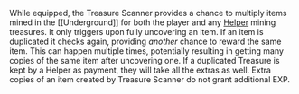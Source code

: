While equipped, the Treasure Scanner provides a chance to multiply items mined in the [[Underground]] for both the player and any [Helper](#!Underground_Helpers) mining treasures. It only triggers upon fully uncovering an item. If an item is duplicated it checks again, providing *another* chance to reward the same item. This can happen multiple times, potentially resulting in getting many copies of the same item after uncovering one.  If a duplicated Treasure is kept by a Helper as payment, they will take all the extras as well.  Extra copies of an item created by Treasure Scanner do not grant additional EXP.
